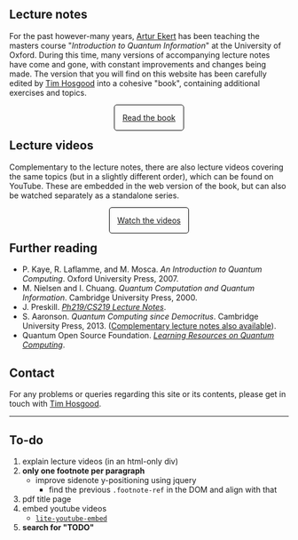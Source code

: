 ## Lecture notes

For the past however-many years, [Artur Ekert](https://www.arturekert.com/) has been teaching the masters course "_Introduction to Quantum Information_" at the University of Oxford.
During this time, many versions of accompanying lecture notes have come and gone, with constant improvements and changes being made.
The version that you will find on this website has been carefully edited by [Tim Hosgood](https://thosgood.com) into a cohesive "book", containing additional exercises and topics.

<div style="text-align: center;margin: 2em"><a href="book/" style="padding: 1em;border: 1px solid black;border-radius: 5px;">Read the book</a></div>

<!-- The online book is built using (the [Bookdown](https://github.com/rstudio/bookdown/) fork of) Gitbook.
This means that it has some nice functionality to make reading more comfortable, with most options being accessed through the toolbar at the top (as explained below).

<img src="gitbook-toolbar.png" alt="The book toolbar" width="350" style="border: 1px solid black;float: right;">

1. Show/hide the table of contents.
2. Search within the entire book.
3. Change display settings (e.g. font size, dark mode).
4. View the source code of the current section on GitHub.
5. Open the PDF version of the book. -->


## Lecture videos

Complementary to the lecture notes, there are also lecture videos covering the same topics (but in a slightly different order), which can be found on YouTube.
These are embedded in the web version of the book, but can also be watched separately as a standalone series.

<div style="text-align: center;margin: 2em"><a href="https://www.youtube.com/c/ArturEkert/playlists" style="padding: 1em;border: 1px solid black;border-radius: 5px;">Watch the videos</a></div>


## Further reading

- P. Kaye, R. Laflamme, and M. Mosca. _An Introduction to Quantum Computing_. Oxford University Press, 2007.
- M. Nielsen and I. Chuang. _Quantum Computation and Quantum Information_. Cambridge University Press, 2000.
- J. Preskill. [_Ph219/CS219 Lecture Notes_](http://theory.caltech.edu/~preskill/ph219/index.html#lecture).
- S. Aaronson. _Quantum Computing since Democritus_. Cambridge University Press, 2013. ([Complementary lecture notes also available](https://www.scottaaronson.com/democritus/)).
- Quantum Open Source Foundation. [_Learning Resources on Quantum Computing_](https://www.qosf.org/learn_quantum/).


## Contact

For any problems or queries regarding this site or its contents, please get in touch with [Tim Hosgood](https://thosgood.com).


---

## To-do

1. explain lecture videos (in an html-only div)
1. **only one footnote per paragraph**
    + improve sidenote y-positioning using jquery
        - find the previous `.footnote-ref` in the DOM and align with that
1. pdf title page
1. embed youtube videos
    + [`lite-youtube-embed`](https://github.com/paulirish/lite-youtube-embed)
1. **search for "TODO"**